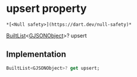 


# upsert property




    *[<Null safety>](https://dart.dev/null-safety)*




[BuiltList](https://pub.dev/documentation/built_collection/5.1.1/built_collection/BuiltList-class.html)&lt;[GJSONObject](../../third_party_yonomi_graphql_schema___generated___schema.docs.schema.gql/GJSONObject-class.md)>? upsert
  







## Implementation

```dart
BuiltList<GJSONObject>? get upsert;
```








